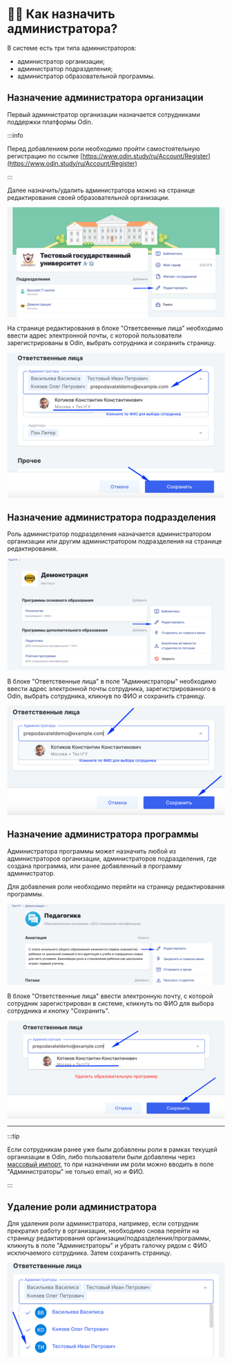 # 👩‍⚖️ Как назначить администратора?

В системе есть три типа администраторов:

* администратор организации;
* администратор  подразделения;
* администратор образовательной программы.

## Назначение администратора организации

Первый администратор организации назначается сотрудниками поддержки платформы Odin.

:::info

Перед добавлением роли необходимо пройти самостоятельную регистрацию по ссылке [https://www.odin.study/ru/Account/Register](https://www.odin.study/ru/Account/Register)

:::

Далее назначить/удалить администратора можно на странице редактирования своей образовательной организации.

![](<../../.gitbook/assets/image (7) (1) (5).png>)

На странице редактирования в блоке "Ответсвенные лица" необходимо ввести адрес электронной почты, с которой пользователи  зарегистрированы в Odin, выбрать сотрудника и сохранить страницу.

![](<../../.gitbook/assets/image (19).png>)

## Назначение администратора подразделения

Роль администратор подразделения назначается администратором организации или другим администратором подразделения на странице редактирования.

![](<../../.gitbook/assets/image (17).png>)

В блоке "Ответственные лица"  в поле "Администраторы" необходимо ввести адрес электронной почты сотрудника, зарегистрированного в Odin, выбрать сотрудника, кликнув по ФИО и сохранить страницу.

![](<../../.gitbook/assets/image (12).png>)

## Назначение администратора программы

Администратора программы может назначить любой из администраторов организации, администраторов подразделения, где создана программа, или ранее добавленный в программу администратор.

Для добавления роли необходимо перейти на страницу редактирования программы.

![](<../../.gitbook/assets/image (13).png>)

В блоке "Ответственные лица"  ввести электронную почту,  с которой сотрудник зарегистрирован в системе, кликнуть по ФИО для выбора сотрудника и кнопку "Сохранить".

![](<../../.gitbook/assets/image (15).png>)

***

:::tip 

Если сотрудникам ранее уже были добавлены роли в рамках текущей организации в  Odin, либо пользователи были добавлены через [массовый импорт](../../novosti/podrobnee-obo-vsekh-obnovleniyakh/massovoe-dobavlenie-sotrudnikov.md), то при назначении им роли можно вводить в поле "Администраторы" не только email, но и ФИО.

:::

## Удаление роли администратора

Для удаления роли администратора, например, если сотрудник прекратил работу в организации, необходимо снова перейти на страницу редактирования  организации/подразделения/программы, кликнуть в  поле "Администраторы" и убрать галочку рядом с ФИО исключаемого сотрудника. Затем сохранить страницу.

![](<../../.gitbook/assets/image (3) (8).png>)
